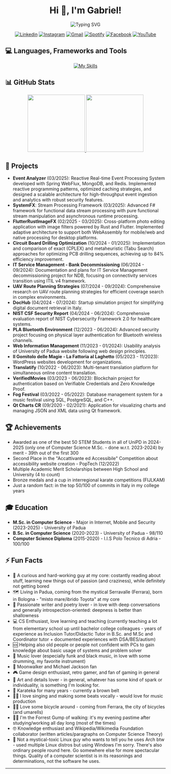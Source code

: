 # <h1 align="center">Hi 👋, I'm Gabriel!</h1>

<div align="center">
  <img src="https://readme-typing-svg.herokuapp.com?font=Fira+Code&size=24&duration=3000&pause=1000&color=36BCF7&center=true&vCenter=true&width=435&lines=Computer+Science+Student;Tutor+and+Teacher;Full-Stack+Developer;Always+Learning" alt="Typing SVG" />
</div>

<div align="center">
 
[![Linkedin](https://img.shields.io/badge/-LinkedIn-0A66C2?style=for-the-badge&logo=Linkedin&logoColor=white)](https://www.linkedin.com/in/gabriel-rovesti-601404220/)
[![Instagram](https://img.shields.io/badge/-Instagram-E4405F?style=for-the-badge&logo=instagram&logoColor=white)](https://www.instagram.com/grovesti1/)
[![Gmail](https://img.shields.io/badge/-Gmail-EA4335?style=for-the-badge&logo=Gmail&logoColor=white)](mailto:rovestigabriel@gmail.com)
[![Spotify](https://img.shields.io/badge/-Spotify-1DB954?style=for-the-badge&logo=Spotify&logoColor=white)](https://open.spotify.com/user/ezsexpu1ocj6vdeuvajuqk74c)
[![Facebook](https://img.shields.io/badge/-Facebook-1877F2?style=for-the-badge&logo=Facebook&logoColor=white)](https://www.facebook.com/gabrielrovesti/)
[![YouTube](https://img.shields.io/badge/-YouTube-FF0000?style=for-the-badge&logo=YouTube&logoColor=white)](https://www.youtube.com/channel/UCx8SzP2AT3q9EpsoQnA1rOg)

</div>

## 💻 Languages, Frameworks and Tools

<div align="center">

[![My Skills](https://skillicons.dev/icons?i=java,python,c,cpp,js,ts,php,cs,rust,solidity,latex,arduino,matlab,kotlin,dart,html,css,sass,bootstrap,react,angular,wordpress,mysql,postgres,heroku,netlify,aws,qt,androidstudio,dotnet,flutter,docker,jenkins,ansible,googlecloud,vscode,visualstudio,bash,md,wasm,graphql,github,gitlab,spring,mongodb,figma,jquery)](https://github.com/gabrielrovesti)

</div>

## 📊 GitHub Stats

<div align="center">
  <a href="https://github.com/gabrielrovesti">
    <img height="180em" src="https://github-readme-stats-git-masterrstaa-rickstaa.vercel.app/api?username=gabrielrovesti&show_icons=true&theme=tokyonight&include_all_commits=true&count_private=true"/>
    <img height="180em" src="https://github-readme-stats-git-masterrstaa-rickstaa.vercel.app/api/top-langs/?username=gabrielrovesti&layout=compact&langs_count=7&theme=tokyonight"/>
  </a>
</div>

## 🚀 Projects
- **Event Analyzer** (03/2025): Reactive Real-time Event Processing System developed with Spring WebFlux, MongoDB, and Redis. Implemented reactive programming patterns, optimized caching strategies, and designed a scalable architecture for high-throughput event ingestion and analytics with robust security features.
- **SystemFX**: Stream Processing Framework (03/2025): Advanced F# framework for functional data stream processing with pure functional stream manipulation and asynchronous runtime processing.
- **FlutterRustImageFX** (02/2025 - 03/2025): Cross-platform photo editing application with image filters powered by Rust and Flutter. Implemented adaptive architecture to support both WebAssembly for mobile/web and native processing for desktop platforms.
- **Circuit Board Drilling Optimization** (10/2024 - 01/2025): Implementation and comparison of exact (CPLEX) and metaheuristic (Tabu Search) approaches for optimizing PCB drilling sequences, achieving up to 84% efficiency improvement.
- **IT Service Management - Bank Decommissioning** (06/2024 - 09/2024): Documentation and plans for IT Service Management decommissioning project for NDB, focusing on connectivity services transition using ITIL v4 framework.
- **UAV Route Planning Strategies** (07/2024 - 09/2024): Comprehensive research on UAV route planning strategies for efficient coverage search in complex environments.
- **DocHub** (04/2024 - 07/2024): Startup simulation project for simplifying digital document retrieval in Italy.
- **NIST CSF Security Report** (04/2024 - 06/2024): Comprehensive evaluation report of NIST Cybersecurity Framework 2.0 for healthcare systems.
- **PLA Bluetooth Environment** (12/2023 - 06/2024): Advanced security project focusing on physical layer authentication for Bluetooth wireless channels.
- **Web Information Management** (11/2023 - 01/2024): Usability analysis of University of Padua website following web design principles.
- **Il Gomitolo delle Magie - La Fattoria al Laghetto** (05/2023 - 11/2023): WordPress websites development for organizations.
- **Translatify** (10/2022 - 06/2023): Multi-tenant translation platform for simultaneous online content translation.
- **VerifiedMovies** (03/2023 - 06/2023): Blockchain project for authentication based on Verifiable Credentials and Zero Knowledge Proof.
- **Fog Festival** (03/2022 - 05/2022): Database management system for a music festival using SQL, PostgreSQL, and C++.
- **Qt Charts CR** (09/2020 - 02/2021): Application for visualizing charts and managing JSON and XML data using Qt framework.

## 🏆 Achievements

- Awarded as one of the best 50 STEM Students in all of UniPD in 2024-2025 (only one of Computer Science M.Sc. - done w.r.t. 2023-2024) by merit - 39th out of the first 300
- Second Place in the "Accattivante ed Accessibile" Competition about accessibility website creation - PopTech (12/2022)
- Multiple Academic Merit Scholarships between High School and University (4 to count)
- Bronze medals and a cup in interregional karate competitions (FIJLKAM)
- Just a random fact: in the top 50/100 of commits in Italy in my college years

## 🎓 Education

- **M.Sc. in Computer Science** - Major in Internet, Mobile and Security (2023-2025) - University of Padua
- **B.Sc. in Computer Science** (2020-2023) - University of Padua - 98/110
- **Computer Science Diploma** (2015-2020) - I.I.S Polo Tecnico di Adria - 100/100

## ⚡ Fun Facts

- 🤖 A curious and hard-working guy at my core: costantly reading about stuff, learning new things out of passion (and craziness), while definitely not getting bored
- 🗺️ Living in Padua, coming from the mystical Serravalle (Ferrara), born in Bologna - "misto mare/ibrido Toyota" at my core
- 📕 Passionate writer and poetry lover - in love with deep conversations and generally introspection-oriented: deepness is better than shallowness
- 💻 CS Enthusiast, love learning and teaching (currently teaching a lot from elementary school up until bachelor college colleagues - years of experience as Inclusion Tutor/Didactic Tutor in B.Sc. and M.Sc and Coordinator tutor + documented experiences with DSA/BES/autism)
- 🆘 Helping also old people or people not confident with PCs to gain knowledge about basic usage of systems and problem solver
- 🎼 Music lover (especially funk and black music, in love with some drumming, my favorite instrument)
- 🕺 Moonwalker and Michael Jackson fan
- 🎮 Game design enthusiast, retro gamer, and fan of gaming in general
- 🎨 Art and details lover - in general, whatever has some kind of spark or individuality, is something I'm looking for.
- 🥋 Karateka for many years - currently a brown belt
- 👨‍🎤 I love singing and making some beats vocally - would love for music production
- 🚴‍♂️ Love some bicycle around - coming from Ferrara, the city of bicycles (and umarells)
- 🚶‍♂️ I'm the Forrest Gump of walking: it's my evening pastime after studying/working all day long (most of the times)
- 🤓 Knowledge enthusiast and Wikipedia/Wikimedia Foundation collaborator (written articles/paragraphs on Computer Science Theory)
- 🧠 Not a mystical-toxic Linux guy who wants to tell you he uses Arch btw - used multiple Linux distros but using Windows I'm sorry. There's also ordinary people round here. Go somewhere else for more spectacular things. Quality of a computer scientist is in its reasonings and determinations, not the software he uses.

---



